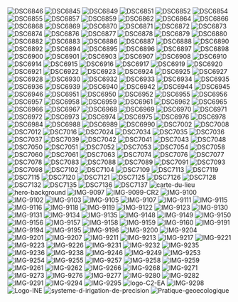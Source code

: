 <img src="https://i.ibb.co/HLjL1fs3/DSC6846.jpg" alt="DSC6846" border="0">
<img src="https://i.ibb.co/678018kv/DSC6845.jpg" alt="DSC6845" border="0">
<img src="https://i.ibb.co/ccdpkGQ6/DSC6849.jpg" alt="DSC6849" border="0">
<img src="https://i.ibb.co/0yZYY4Kf/DSC6851.jpg" alt="DSC6851" border="0">
<img src="https://i.ibb.co/svfMRVDT/DSC6852.jpg" alt="DSC6852" border="0">
<img src="https://i.ibb.co/zhpmTY4p/DSC6854.jpg" alt="DSC6854" border="0">
<img src="https://i.ibb.co/QzF4YNq/DSC6855.jpg" alt="DSC6855" border="0">
<img src="https://i.ibb.co/V0zkCCnG/DSC6857.jpg" alt="DSC6857" border="0">
<img src="https://i.ibb.co/n8BrVP4q/DSC6859.jpg" alt="DSC6859" border="0">
<img src="https://i.ibb.co/8nxSh2Nx/DSC6862.jpg" alt="DSC6862" border="0">
<img src="https://i.ibb.co/4ZdkRTcK/DSC6864.jpg" alt="DSC6864" border="0">
<img src="https://i.ibb.co/xtB6tLps/DSC6866.jpg" alt="DSC6866" border="0">
<img src="https://i.ibb.co/pjKsTwcS/DSC6868.jpg" alt="DSC6868" border="0">
<img src="https://i.ibb.co/LzR5Cj3D/DSC6869.jpg" alt="DSC6869" border="0">
<img src="https://i.ibb.co/x86D4Mcm/DSC6870.jpg" alt="DSC6870" border="0">
<img src="https://i.ibb.co/DH5RYtpQ/DSC6871.jpg" alt="DSC6871" border="0">
<img src="https://i.ibb.co/Y7Y2Srzn/DSC6872.jpg" alt="DSC6872" border="0">
<img src="https://i.ibb.co/MyK4yTx1/DSC6873.jpg" alt="DSC6873" border="0">
<img src="https://i.ibb.co/twRGjWpn/DSC6874.jpg" alt="DSC6874" border="0">
<img src="https://i.ibb.co/pvYz7Qgt/DSC6876.jpg" alt="DSC6876" border="0">
<img src="https://i.ibb.co/1YPCppZh/DSC6877.jpg" alt="DSC6877" border="0">
<img src="https://i.ibb.co/4wS0KqbH/DSC6878.jpg" alt="DSC6878" border="0">
<img src="https://i.ibb.co/nq1GsF98/DSC6879.jpg" alt="DSC6879" border="0">
<img src="https://i.ibb.co/hkk7tdc/DSC6880.jpg" alt="DSC6880" border="0">
<img src="https://i.ibb.co/gZZ6Rfkg/DSC6882.jpg" alt="DSC6882" border="0">
<img src="https://i.ibb.co/003YBzN/DSC6883.jpg" alt="DSC6883" border="0">
<img src="https://i.ibb.co/zTc6MSL1/DSC6886.jpg" alt="DSC6886" border="0">
<img src="https://i.ibb.co/VYBFZ8pn/DSC6887.jpg" alt="DSC6887" border="0">
<img src="https://i.ibb.co/CKt62YDm/DSC6888.jpg" alt="DSC6888" border="0">
<img src="https://i.ibb.co/xShNXJKd/DSC6890.jpg" alt="DSC6890" border="0">
<img src="https://i.ibb.co/99Hw8Vcj/DSC6892.jpg" alt="DSC6892" border="0">
<img src="https://i.ibb.co/S4WbqkV3/DSC6894.jpg" alt="DSC6894" border="0">
<img src="https://i.ibb.co/qYR3Pxpg/DSC6895.jpg" alt="DSC6895" border="0">
<img src="https://i.ibb.co/FbNSQ11t/DSC6896.jpg" alt="DSC6896" border="0">
<img src="https://i.ibb.co/fGDq7p2b/DSC6897.jpg" alt="DSC6897" border="0">
<img src="https://i.ibb.co/5WHJShmz/DSC6898.jpg" alt="DSC6898" border="0">
<img src="https://i.ibb.co/vCLJPLgH/DSC6900.jpg" alt="DSC6900" border="0">
<img src="https://i.ibb.co/VpND8XBK/DSC6901.jpg" alt="DSC6901" border="0">
<img src="https://i.ibb.co/B5xqD037/DSC6903.jpg" alt="DSC6903" border="0">
<img src="https://i.ibb.co/1tshVxZ7/DSC6907.jpg" alt="DSC6907" border="0">
<img src="https://i.ibb.co/0Vc70gjT/DSC6908.jpg" alt="DSC6908" border="0">
<img src="https://i.ibb.co/Xfk5W2T7/DSC6910.jpg" alt="DSC6910" border="0">
<img src="https://i.ibb.co/YF6XDVym/DSC6914.jpg" alt="DSC6914" border="0">
<img src="https://i.ibb.co/YFmYpSYs/DSC6915.jpg" alt="DSC6915" border="0">
<img src="https://i.ibb.co/tpNb7x9r/DSC6916.jpg" alt="DSC6916" border="0">
<img src="https://i.ibb.co/mCh3NkRH/DSC6917.jpg" alt="DSC6917" border="0">
<img src="https://i.ibb.co/99HNNz6N/DSC6919.jpg" alt="DSC6919" border="0">
<img src="https://i.ibb.co/KxfmrYBf/DSC6920.jpg" alt="DSC6920" border="0">
<img src="https://i.ibb.co/CswRKKnW/DSC6921.jpg" alt="DSC6921" border="0">
<img src="https://i.ibb.co/v4RYhQzy/DSC6922.jpg" alt="DSC6922" border="0">
<img src="https://i.ibb.co/sdJX3jbV/DSC6923.jpg" alt="DSC6923" border="0">
<img src="https://i.ibb.co/mrxwm4q7/DSC6924.jpg" alt="DSC6924" border="0">
<img src="https://i.ibb.co/jPfTSXwY/DSC6925.jpg" alt="DSC6925" border="0">
<img src="https://i.ibb.co/spCs5CZN/DSC6927.jpg" alt="DSC6927" border="0">
<img src="https://i.ibb.co/fYLnfvxr/DSC6928.jpg" alt="DSC6928" border="0">
<img src="https://i.ibb.co/wDb5qM2/DSC6930.jpg" alt="DSC6930" border="0">
<img src="https://i.ibb.co/DHr1W9dN/DSC6932.jpg" alt="DSC6932" border="0">
<img src="https://i.ibb.co/zHSdJrN5/DSC6933.jpg" alt="DSC6933" border="0">
<img src="https://i.ibb.co/F4f9vc5d/DSC6934.jpg" alt="DSC6934" border="0">
<img src="https://i.ibb.co/fGnB8T45/DSC6935.jpg" alt="DSC6935" border="0">
<img src="https://i.ibb.co/1tNvdpZB/DSC6936.jpg" alt="DSC6936" border="0">
<img src="https://i.ibb.co/Xxwt9BKB/DSC6939.jpg" alt="DSC6939" border="0">
<img src="https://i.ibb.co/0V8H68Tp/DSC6940.jpg" alt="DSC6940" border="0">
<img src="https://i.ibb.co/35LZW1hv/DSC6942.jpg" alt="DSC6942" border="0">
<img src="https://i.ibb.co/Lzc9DXWp/DSC6944.jpg" alt="DSC6944" border="0">
<img src="https://i.ibb.co/d4Kds1FW/DSC6945.jpg" alt="DSC6945" border="0">
<img src="https://i.ibb.co/RprdT3yF/DSC6946.jpg" alt="DSC6946" border="0">
<img src="https://i.ibb.co/MDTJrFS2/DSC6951.jpg" alt="DSC6951" border="0">
<img src="https://i.ibb.co/4wjfz1CN/DSC6950.jpg" alt="DSC6950" border="0">
<img src="https://i.ibb.co/rG4JKSwW/DSC6952.jpg" alt="DSC6952" border="0">
<img src="https://i.ibb.co/qFkmgGcS/DSC6955.jpg" alt="DSC6955" border="0">
<img src="https://i.ibb.co/XrGZvnBh/DSC6956.jpg" alt="DSC6956" border="0">
<img src="https://i.ibb.co/ZRsrQ5Rx/DSC6957.jpg" alt="DSC6957" border="0">
<img src="https://i.ibb.co/MDRwyyWD/DSC6958.jpg" alt="DSC6958" border="0">
<img src="https://i.ibb.co/HfSdfxJP/DSC6959.jpg" alt="DSC6959" border="0">
<img src="https://i.ibb.co/n8tgD9NJ/DSC6961.jpg" alt="DSC6961" border="0">
<img src="https://i.ibb.co/jvWMzs8K/DSC6962.jpg" alt="DSC6962" border="0">
<img src="https://i.ibb.co/jvJkShQF/DSC6965.jpg" alt="DSC6965" border="0">
<img src="https://i.ibb.co/9mbMDcpV/DSC6966.jpg" alt="DSC6966" border="0">
<img src="https://i.ibb.co/wNT3Rb21/DSC6967.jpg" alt="DSC6967" border="0">
<img src="https://i.ibb.co/Jw9KPvzq/DSC6968.jpg" alt="DSC6968" border="0">
<img src="https://i.ibb.co/s9jDTBKW/DSC6969.jpg" alt="DSC6969" border="0">
<img src="https://i.ibb.co/mFMs6Qzm/DSC6970.jpg" alt="DSC6970" border="0">
<img src="https://i.ibb.co/yckh7VMB/DSC6971.jpg" alt="DSC6971" border="0">
<img src="https://i.ibb.co/SgMDvyM/DSC6972.jpg" alt="DSC6972" border="0">
<img src="https://i.ibb.co/35tBJCYD/DSC6973.jpg" alt="DSC6973" border="0">
<img src="https://i.ibb.co/5gf9ywbm/DSC6974.jpg" alt="DSC6974" border="0">
<img src="https://i.ibb.co/7twtXQHL/DSC6975.jpg" alt="DSC6975" border="0">
<img src="https://i.ibb.co/hJm2dWkh/DSC6976.jpg" alt="DSC6976" border="0">
<img src="https://i.ibb.co/gbYnxb70/DSC6978.jpg" alt="DSC6978" border="0">
<img src="https://i.ibb.co/TMtJcsLR/DSC6984.jpg" alt="DSC6984" border="0">
<img src="https://i.ibb.co/xSK236jW/DSC6988.jpg" alt="DSC6988" border="0">
<img src="https://i.ibb.co/zWc9sLtv/DSC6989.jpg" alt="DSC6989" border="0">
<img src="https://i.ibb.co/67LH5gj4/DSC6990.jpg" alt="DSC6990" border="0">
<img src="https://i.ibb.co/3y00RKr8/DSC7002.jpg" alt="DSC7002" border="0">
<img src="https://i.ibb.co/1tXrYK72/DSC7008.jpg" alt="DSC7008" border="0">
<img src="https://i.ibb.co/B5WSh566/DSC7012.jpg" alt="DSC7012" border="0">
<img src="https://i.ibb.co/fzgrRDQk/DSC7016.jpg" alt="DSC7016" border="0">
<img src="https://i.ibb.co/XZPQLzkr/DSC7024.jpg" alt="DSC7024" border="0">
<img src="https://i.ibb.co/Ps2kyBSQ/DSC7034.jpg" alt="DSC7034" border="0">
<img src="https://i.ibb.co/YFymScgz/DSC7035.jpg" alt="DSC7035" border="0">
<img src="https://i.ibb.co/xtFffywD/DSC7036.jpg" alt="DSC7036" border="0">
<img src="https://i.ibb.co/QjTq7nTS/DSC7037.jpg" alt="DSC7037" border="0">
<img src="https://i.ibb.co/nNX0WRM5/DSC7039.jpg" alt="DSC7039" border="0">
<img src="https://i.ibb.co/prkgSgzw/DSC7042.jpg" alt="DSC7042" border="0">
<img src="https://i.ibb.co/2fq1qKL/DSC7041.jpg" alt="DSC7041" border="0">
<img src="https://i.ibb.co/TMyYsj7K/DSC7043.jpg" alt="DSC7043" border="0">
<img src="https://i.ibb.co/M539byJw/DSC7048.jpg" alt="DSC7048" border="0">
<img src="https://i.ibb.co/nsPHw5vg/DSC7050.jpg" alt="DSC7050" border="0">
<img src="https://i.ibb.co/BH1NSjcc/DSC7051.jpg" alt="DSC7051" border="0">
<img src="https://i.ibb.co/JWnYMz4Y/DSC7052.jpg" alt="DSC7052" border="0">
<img src="https://i.ibb.co/YBNWdLTf/DSC7053.jpg" alt="DSC7053" border="0">
<img src="https://i.ibb.co/KxHCRJtv/DSC7054.jpg" alt="DSC7054" border="0">
<img src="https://i.ibb.co/nNSk72kG/DSC7058.jpg" alt="DSC7058" border="0">
<img src="https://i.ibb.co/wNWjXTWq/DSC7060.jpg" alt="DSC7060" border="0">
<img src="https://i.ibb.co/BV3vc94t/DSC7061.jpg" alt="DSC7061" border="0">
<img src="https://i.ibb.co/Y72Wwzqj/DSC7063.jpg" alt="DSC7063" border="0">
<img src="https://i.ibb.co/0yY0hWbH/DSC7074.jpg" alt="DSC7074" border="0">
<img src="https://i.ibb.co/B5DNJ2tV/DSC7076.jpg" alt="DSC7076" border="0">
<img src="https://i.ibb.co/9kJsVdwQ/DSC7077.jpg" alt="DSC7077" border="0">
<img src="https://i.ibb.co/nMB4wMHv/DSC7078.jpg" alt="DSC7078" border="0">
<img src="https://i.ibb.co/ZRBMQSGj/DSC7083.jpg" alt="DSC7083" border="0">
<img src="https://i.ibb.co/Df0B9x6k/DSC7088.jpg" alt="DSC7088" border="0">
<img src="https://i.ibb.co/21xG5w8k/DSC7089.jpg" alt="DSC7089" border="0">
<img src="https://i.ibb.co/HfcxdTts/DSC7091.jpg" alt="DSC7091" border="0">
<img src="https://i.ibb.co/XZvTm1mV/DSC7093.jpg" alt="DSC7093" border="0">
<img src="https://i.ibb.co/jP5cvg7p/DSC7098.jpg" alt="DSC7098" border="0">
<img src="https://i.ibb.co/gbj3Mqrv/DSC7102.jpg" alt="DSC7102" border="0">
<img src="https://i.ibb.co/M5Bs2JwJ/DSC7104.jpg" alt="DSC7104" border="0">
<img src="https://i.ibb.co/Vprbdxs7/DSC7109.jpg" alt="DSC7109" border="0">
<img src="https://i.ibb.co/9mVJHsWb/DSC7113.jpg" alt="DSC7113" border="0">
<img src="https://i.ibb.co/pryNvN0m/DSC7119.jpg" alt="DSC7119" border="0">
<img src="https://i.ibb.co/Gf9Mt9k7/DSC7115.jpg" alt="DSC7115" border="0">
<img src="https://i.ibb.co/xS98dR80/DSC7120.jpg" alt="DSC7120" border="0">
<img src="https://i.ibb.co/WN0qVnHt/DSC7121.jpg" alt="DSC7121" border="0">
<img src="https://i.ibb.co/Ng0zVFPc/DSC7125.jpg" alt="DSC7125" border="0">
<img src="https://i.ibb.co/NdNB1RtF/DSC7126.jpg" alt="DSC7126" border="0">
<img src="https://i.ibb.co/4R7FnHjB/DSC7128.jpg" alt="DSC7128" border="0">
<img src="https://i.ibb.co/8Sjwm4Q/DSC7132.jpg" alt="DSC7132" border="0">
<img src="https://i.ibb.co/8gMXjXZ6/DSC7135.jpg" alt="DSC7135" border="0">
<img src="https://i.ibb.co/7tW3Sfk2/DSC7136.jpg" alt="DSC7136" border="0">
<img src="https://i.ibb.co/GfcdCrTm/DSC7137.jpg" alt="DSC7137" border="0">
<img src="https://i.ibb.co/6cX26M43/carte-du-lieu.png" alt="carte-du-lieu" border="0">
<img src="https://i.ibb.co/sdCjp5fF/hero-background.jpg" alt="hero-background" border="0">
<img src="https://i.ibb.co/Tq8XtwMs/IMG-9097.jpg" alt="IMG-9097" border="0">
<img src="https://i.ibb.co/CsYdMs6h/IMG-9099-CR2.jpg" alt="IMG-9099-CR2" border="0">
<img src="https://i.ibb.co/pBbbns7c/IMG-9100.jpg" alt="IMG-9100" border="0">
<img src="https://i.ibb.co/LhPkbnHy/IMG-9102.jpg" alt="IMG-9102" border="0">
<img src="https://i.ibb.co/FNptpFR/IMG-9103.jpg" alt="IMG-9103" border="0">
<img src="https://i.ibb.co/8DtgM9v6/IMG-9105.jpg" alt="IMG-9105" border="0">
<img src="https://i.ibb.co/hJRH7zD1/IMG-9107.jpg" alt="IMG-9107" border="0">
<img src="https://i.ibb.co/0VfrjJkg/IMG-9111.jpg" alt="IMG-9111" border="0">
<img src="https://i.ibb.co/8g7T81Nm/IMG-9115.jpg" alt="IMG-9115" border="0">
<img src="https://i.ibb.co/84jwQbNx/IMG-9116.jpg" alt="IMG-9116" border="0">
<img src="https://i.ibb.co/q34q1mh6/IMG-9118.jpg" alt="IMG-9118" border="0">
<img src="https://i.ibb.co/WNDCBnFq/IMG-9119.jpg" alt="IMG-9119" border="0">
<img src="https://i.ibb.co/rRk5ynwq/IMG-9122.jpg" alt="IMG-9122" border="0">
<img src="https://i.ibb.co/YFnGf30d/IMG-9123.jpg" alt="IMG-9123" border="0">
<img src="https://i.ibb.co/XM6BggB/IMG-9130.jpg" alt="IMG-9130" border="0">
<img src="https://i.ibb.co/LDkXJR8Y/IMG-9131.jpg" alt="IMG-9131" border="0">
<img src="https://i.ibb.co/mF6Xt7JK/IMG-9134.jpg" alt="IMG-9134" border="0">
<img src="https://i.ibb.co/4nCLDFDB/IMG-9135.jpg" alt="IMG-9135" border="0">
<img src="https://i.ibb.co/vvf4Jfwb/IMG-9148.jpg" alt="IMG-9148" border="0">
<img src="https://i.ibb.co/YBjnmr3Y/IMG-9149.jpg" alt="IMG-9149" border="0">
<img src="https://i.ibb.co/gZFyjmhX/IMG-9150.jpg" alt="IMG-9150" border="0">
<img src="https://i.ibb.co/CKjG1RYd/IMG-9156.jpg" alt="IMG-9156" border="0">
<img src="https://i.ibb.co/GfV6ZvmN/IMG-9157.jpg" alt="IMG-9157" border="0">
<img src="https://i.ibb.co/JRYc5nc5/IMG-9158.jpg" alt="IMG-9158" border="0">
<img src="https://i.ibb.co/ns6MyJZr/IMG-9159.jpg" alt="IMG-9159" border="0">
<img src="https://i.ibb.co/nVDRnsw/IMG-9160.jpg" alt="IMG-9160" border="0">
<img src="https://i.ibb.co/TxchknJh/IMG-9191.jpg" alt="IMG-9191" border="0">
<img src="https://i.ibb.co/pjkrz32f/IMG-9194.jpg" alt="IMG-9194" border="0">
<img src="https://i.ibb.co/0ymTcNpM/IMG-9195.jpg" alt="IMG-9195" border="0">
<img src="https://i.ibb.co/8LQy4Dqs/IMG-9196.jpg" alt="IMG-9196" border="0">
<img src="https://i.ibb.co/p6QYvyKB/IMG-9200.jpg" alt="IMG-9200" border="0">
<img src="https://i.ibb.co/Zz4p4Yf0/IMG-9204.jpg" alt="IMG-9204" border="0">
<img src="https://i.ibb.co/TxQGRN6W/IMG-9201.jpg" alt="IMG-9201" border="0">
<img src="https://i.ibb.co/RpKDMwS5/IMG-9207.jpg" alt="IMG-9207" border="0">
<img src="https://i.ibb.co/21VWGktj/IMG-9211.jpg" alt="IMG-9211" border="0">
<img src="https://i.ibb.co/3yyHpkP1/IMG-9213.jpg" alt="IMG-9213" border="0">
<img src="https://i.ibb.co/hJ509JT3/IMG-9217.jpg" alt="IMG-9217" border="0">
<img src="https://i.ibb.co/8gWGYsVn/IMG-9221.jpg" alt="IMG-9221" border="0">
<img src="https://i.ibb.co/Df4MZy6L/IMG-9223.jpg" alt="IMG-9223" border="0">
<img src="https://i.ibb.co/yn5KYzfB/IMG-9226.jpg" alt="IMG-9226" border="0">
<img src="https://i.ibb.co/5gSb1zCv/IMG-9231.jpg" alt="IMG-9231" border="0">
<img src="https://i.ibb.co/NgsWtCzS/IMG-9232.jpg" alt="IMG-9232" border="0">
<img src="https://i.ibb.co/F4KPdSff/IMG-9235.jpg" alt="IMG-9235" border="0">
<img src="https://i.ibb.co/93HHSvNp/IMG-9236.jpg" alt="IMG-9236" border="0">
<img src="https://i.ibb.co/Q1BQbkN/IMG-9238.jpg" alt="IMG-9238" border="0">
<img src="https://i.ibb.co/kVmQX1rH/IMG-9246.jpg" alt="IMG-9246" border="0">
<img src="https://i.ibb.co/mCKBg1Ld/IMG-9249.jpg" alt="IMG-9249" border="0">
<img src="https://i.ibb.co/4R906rLR/IMG-9253.jpg" alt="IMG-9253" border="0">
<img src="https://i.ibb.co/5XbHt96p/IMG-9254.jpg" alt="IMG-9254" border="0">
<img src="https://i.ibb.co/qYY6GQhD/IMG-9255.jpg" alt="IMG-9255" border="0">
<img src="https://i.ibb.co/HfGcB7mK/IMG-9257.jpg" alt="IMG-9257" border="0">
<img src="https://i.ibb.co/Kc6q1KZw/IMG-9258.jpg" alt="IMG-9258" border="0">
<img src="https://i.ibb.co/svQHrwg2/IMG-9259.jpg" alt="IMG-9259" border="0">
<img src="https://i.ibb.co/VW5cqpKV/IMG-9261.jpg" alt="IMG-9261" border="0">
<img src="https://i.ibb.co/0yhW26VZ/IMG-9262.jpg" alt="IMG-9262" border="0">
<img src="https://i.ibb.co/dJBbGCxm/IMG-9266.jpg" alt="IMG-9266" border="0">
<img src="https://i.ibb.co/3yX78Xyw/IMG-9268.jpg" alt="IMG-9268" border="0">
<img src="https://i.ibb.co/MyS6BmsS/IMG-9271.jpg" alt="IMG-9271" border="0">
<img src="https://i.ibb.co/KchdZR0T/IMG-9273.jpg" alt="IMG-9273" border="0">
<img src="https://i.ibb.co/TDv2jnLH/IMG-9276.jpg" alt="IMG-9276" border="0">
<img src="https://i.ibb.co/hJr3mQRW/IMG-9277.jpg" alt="IMG-9277" border="0">
<img src="https://i.ibb.co/Swb68jV1/IMG-9280.jpg" alt="IMG-9280" border="0">
<img src="https://i.ibb.co/G4CtGsYP/IMG-9282.jpg" alt="IMG-9282" border="0">
<img src="https://i.ibb.co/YTknngrL/IMG-9291.jpg" alt="IMG-9291" border="0">
<img src="https://i.ibb.co/M58wthfV/IMG-9294.jpg" alt="IMG-9294" border="0">
<img src="https://i.ibb.co/Gf65ZZ9P/IMG-9295.jpg" alt="IMG-9295" border="0">
<img src="https://i.ibb.co/8gpXjPcs/logo-C2-EA.png" alt="logo-C2-EA" border="0">
<img src="https://i.ibb.co/C3sZNmXn/IMG-9298.jpg" alt="IMG-9298" border="0">
<img src="https://i.ibb.co/6c7sDPbQ/Logo-INE.png" alt="Logo-INE" border="0">
<img src="https://i.ibb.co/W4jh5BC6/systeme-d-irigation-de-precision.png" alt="systeme-d-irigation-de-precision" border="0">
<img src="https://i.ibb.co/MyFwRc2S/Pratique-geoecologique.png" alt="Pratique-geoecologique" border="0">
